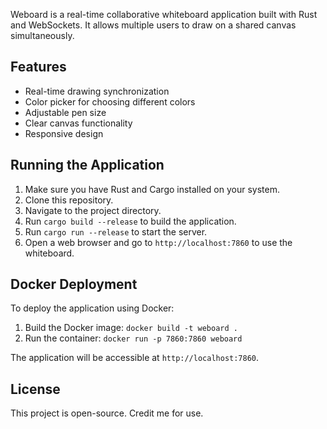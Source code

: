 Weboard is a real-time collaborative whiteboard application built with Rust and WebSockets. It allows multiple users to draw on a shared canvas simultaneously.

## Features

- Real-time drawing synchronization
- Color picker for choosing different colors
- Adjustable pen size
- Clear canvas functionality
- Responsive design

## Running the Application

1. Make sure you have Rust and Cargo installed on your system.
2. Clone this repository.
3. Navigate to the project directory.
4. Run `cargo build --release` to build the application.
5. Run `cargo run --release` to start the server.
6. Open a web browser and go to `http://localhost:7860` to use the whiteboard.

## Docker Deployment

To deploy the application using Docker:

1. Build the Docker image: `docker build -t weboard .`
2. Run the container: `docker run -p 7860:7860 weboard`

The application will be accessible at `http://localhost:7860`.

## License

This project is open-source. Credit me for use.
